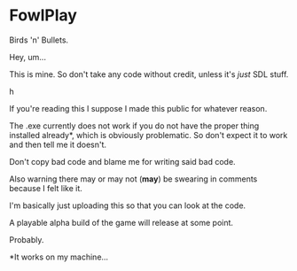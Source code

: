 # FowlPlay
Birds 'n' Bullets.

Hey, um...

This is mine. So don't take any code without credit, unless it's *just* SDL stuff.

h

If you're reading this I suppose I made this public for whatever reason.

The .exe currently does not work if you do not have the proper thing installed already*, which is obviously problematic.
So don't expect it to work and then tell me it doesn't.

Don't copy bad code and blame me for writing said bad code. 

Also warning there may or may not (**may**) be swearing in comments because I felt like it. 

I'm basically just uploading this so that you can look at the code.

A playable alpha build of the game will release at some point.

Probably.





*It works on my machine...
